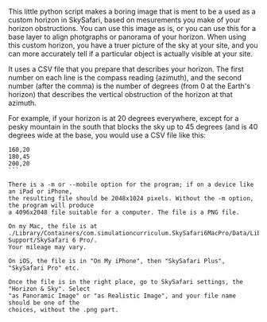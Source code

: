 This little python script makes a boring image that is ment to be a used as a custom horizon
in SkySafari, based on mesurements you make of your horizon obstructions. You can use this image 
as is, or you can use this for a base layer to align photgraphs or panorama of your horizon.
When using this
custom horizon, you have a truer picture of the sky at your site, and you can more accurately
tell if a particular object is actually visible at your site.

It uses a CSV file that you prepare that describes your horizon. The first number on each line
is the compass reading (azimuth), and the second number (after the comma) is the number of degrees
(from 0 at the Earth's horizon) that describes the vertical obstruction of the horizon at that
azimuth.

For example, if your horizon is 
at 20 degrees everywhere, except for a pesky mountain in the south that blocks the sky up to 45
degrees (and is 40 degrees wide at the base, you would use a CSV file like this:

````
160,20
180,45
200,20
```

There is a -m or --mobile option for the program; if on a device like an iPad or iPhone,
the resulting file should be 2048x1024 pixels. Without the -m option, the program will produce
a 4096x2048 file suitable for a computer. The file is a PNG file.

On my Mac, the file is at ./Library/Containers/com.simulationcurriculum.SkySafari6MacPro/Data/Library/Application Support/SkySafari 6 Pro/. 
Your mileage may vary.

On iOS, the file is in "On My iPhone", then "SkySafari Plus", "SkySafari Pro" etc.

Once the file is in the right place, go to SkySafari settings, the "Horizon & Sky". Select 
"as Panoramic Image" or "as Realistic Image", and your file name should be one of the
choices, without the .png part.
